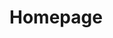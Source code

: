 <!DOCTYPE html>
<html lang = "en">
<head>
  <meta charset="UTF-8">
        <title>Hi!</title>
    </head>
    <body>
        <h1>Homepage</h1>
        </body>
        </head>
        </html>